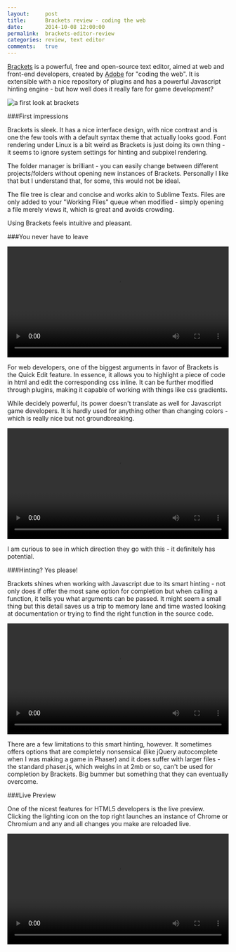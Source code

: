 ```yaml
---
layout:     post
title:      Brackets review - coding the web
date:       2014-10-08 12:00:00
permalink:  brackets-editor-review
categories: review, text editor
comments:   true
---
```


<a href="http://brackets.io" target="_blank">Brackets</a> is a powerful, free and open-source text editor, aimed at web and front-end developers, created by <a href="http://www.adobe.com" target="_blank">Adobe</a> for "coding the web". It is extensible with a nice repository of plugins and has a powerful Javascript hinting engine - but how well does it really fare for game development?

![a first look at brackets]({{site.baseurl}}/assets/brackets_first_impression.png)

###First impressions

Brackets is sleek. It has a nice interface design, with nice contrast and is one the few tools with a default syntax theme that actually looks good. Font rendering under Linux is a bit weird as Brackets is just doing its own thing - it seems to ignore system settings for hinting and subpixel rendering.

The folder manager is brilliant - you can easily change between different projects/folders without opening new instances of Brackets. Personally I like that but I understand that, for some, this would not be ideal.

The file tree is clear and concise and works akin to Sublime Texts. Files are only added to your "Working Files" queue when modified - simply opening a file merely views it, which is great and avoids crowding.

Using Brackets feels intuitive and pleasant.


###You never have to leave

<video autoplay="autoplay" loop width="100%">
   <source src="{{site.baseurl}}/assets/brackets_edit.mp4" type="video/mp4">
   <source src="{{site.baseurl}}/assets/brackets_edit.webm" type="video/webm">
   Your browser does not support the <code>video</code> element. Time to upgrade!</video>

For web developers, one of the biggest arguments in favor of Brackets is the Quick Edit feature. In essence, it allows you to highlight a piece of code in html and edit the corresponding css inline. It can be further modified through plugins, making it capable of working with things like css gradients.



While decidely powerful, its power doesn't translate as well for Javascript game developers. It is hardly used for anything other than changing colors - which is really nice but not groundbreaking.

<video autoplay="autoplay" loop width="100%">
   <source src="{{site.baseurl}}/assets/brackets_colors.mp4" type="video/mp4">
   <source src="{{site.baseurl}}/assets/brackets_colors.webm" type="video/webm">
   Your browser does not support the <code>video</code> element. Time to upgrade!</video>

I am curious to see in which direction they go with this - it definitely has potential.

###Hinting? Yes please!

Brackets shines when working with Javascript due to its smart hinting - not only does if offer the most sane option for completion but when calling a function, it tells you what arguments can be passed. It might seem a small thing but this detail saves us a trip to memory lane and time wasted looking at documentation or trying to find the right function in the source code.

<video autoplay="autoplay" loop width="100%">
   <source src="{{site.baseurl}}/assets/brackets_js_hint.mp4" type="video/mp4">
   <source src="{{site.baseurl}}/assets/brackets_js_hint.webm" type="video/webm">
   Your browser does not support the <code>video</code> element. Time to upgrade!</video>

There are a few limitations to this smart hinting, however. It sometimes offers options that are completely nonsensical (like jQuery autocomplete when I was making a game in Phaser) and it does suffer with larger files - the standard phaser.js, which weighs in at 2mb or so, can't be used for completion by Brackets. Big bummer but something that they can eventually overcome.

###Live Preview

One of the nicest features for HTML5 developers is the live preview. Clicking the lighting icon on the top right launches an instance of Chrome or Chromium and any and all changes you make are reloaded live. 


<video autoplay="autoplay" loop width="100%" autobuffer controls>
   <source src="{{site.baseurl}}/assets/brackets_preview.webm" type="video/webm">
      <source src="{{site.baseurl}}/assets/brackets_preview.mp4" type="video/mp4">

   Your browser does not support the <code>video</code> element. Time to upgrade!</video>
   
This means that testing things like gravity in a plataformer or shadows with raycasting is really quick and easy.

It also means that the user doesn't have to start a server before testing a HTML5 game.

The downside is that ppening the developer console stops the live preview process, so it is not perfect yet.

###A little bracket goes a long way

Brackets, while a nice piece of engineering, is not as full-featured as I would like for development. Never fear! The extension manager is here!

![Extension manager]({{site.baseurl}}/assets/brackets_extension_manager.png)

It provides a direct channel for the community developed extensions, allowing you great freedom in how the editor will function. There are all kinds of useful packages:

- Git integration
- Code outline (à lá Exuberant CTags)
- Snippets (plugin is a bit non-intuitive)
- Different themes

Among many others that greatly improve the user experience.

###Would I recommend it?

It is a solid editor and I can heartily recommend it! I would be remiss, however, if I didn't point out the obvious flaws it has, mainly the lackluster splitview and the lack of a (good) snippets system.

That said, I wouldn't use anything else for front-end development and I can see it becoming popular with HTML5 game devs in the future.